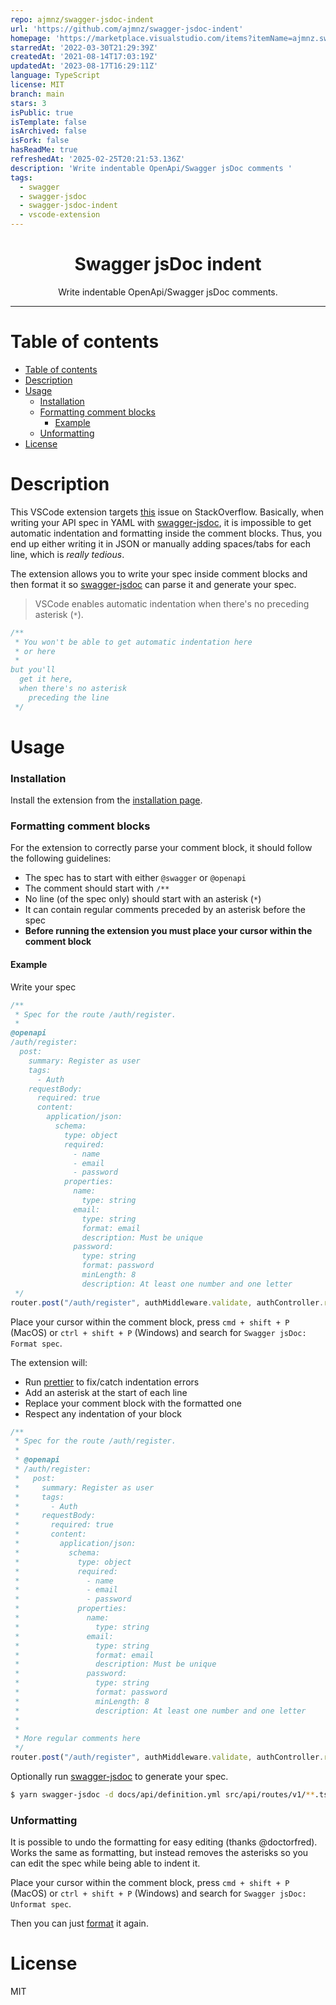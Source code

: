 ```yaml
---
repo: ajmnz/swagger-jsdoc-indent
url: 'https://github.com/ajmnz/swagger-jsdoc-indent'
homepage: 'https://marketplace.visualstudio.com/items?itemName=ajmnz.swagger-jsdoc-indent'
starredAt: '2022-03-30T21:29:39Z'
createdAt: '2021-08-14T17:03:19Z'
updatedAt: '2023-08-17T16:29:11Z'
language: TypeScript
license: MIT
branch: main
stars: 3
isPublic: true
isTemplate: false
isArchived: false
isFork: false
hasReadMe: true
refreshedAt: '2025-02-25T20:21:53.136Z'
description: 'Write indentable OpenApi/Swagger jsDoc comments '
tags:
  - swagger
  - swagger-jsdoc
  - swagger-jsdoc-indent
  - vscode-extension
---
```



<h1 align="center">Swagger jsDoc indent</h1>
<p align="center">Write indentable OpenApi/Swagger jsDoc comments.</p>

---

# Table of contents
- [Table of contents](#table-of-contents)
- [Description](#description)
- [Usage](#usage)
    - [Installation](#installation)
    - [Formatting comment blocks](#formatting-comment-blocks)
      - [Example](#example)
    - [Unformatting](#unformatting)
- [License](#license)
# Description

This VSCode extension targets [this](https://stackoverflow.com/questions/58186804/vscode-indent-in-swagger-jsdoc) issue on StackOverflow. Basically,
when writing your API spec in YAML with [swagger-jsdoc](https://github.com/Surnet/swagger-jsdoc/), it is impossible to get automatic indentation and formatting
inside the comment blocks. Thus, you end up either writing it in JSON or manually adding spaces/tabs for each line, which is _really tedious_.

The extension allows you to write your spec inside comment blocks and then format it so [swagger-jsdoc](https://github.com/Surnet/swagger-jsdoc/) can parse it
and generate your spec.

> VSCode enables automatic indentation when there's no preceding asterisk (`*`).

```ts
/**
 * You won't be able to get automatic indentation here
 * or here
 * 
but you'll
  get it here,
  when there's no asterisk
    preceding the line
 */
```

# Usage

### Installation

Install the extension from the [installation page](https://marketplace.visualstudio.com/items?itemName=ajmnz.swagger-jsdoc-indent).

### Formatting comment blocks

For the extension to correctly parse your comment block, it should follow the following guidelines:

- The spec has to start with either `@swagger` or `@openapi`
- The comment should start with `/**`
- No line (of the spec only) should start with an asterisk (`*`)
- It can contain regular comments preceded by an asterisk before the spec
- **Before running the extension you must place your cursor within the comment block**

#### Example

Write your spec

```ts
/**
 * Spec for the route /auth/register.
 *
@openapi
/auth/register:
  post:
    summary: Register as user
    tags:
      - Auth
    requestBody:
      required: true
      content:
        application/json:
          schema:
            type: object
            required:
              - name
              - email
              - password
            properties:
              name:
                type: string
              email:
                type: string
                format: email
                description: Must be unique
              password:
                type: string
                format: password
                minLength: 8
                description: At least one number and one letter
 */
router.post("/auth/register", authMiddleware.validate, authController.register);
```

Place your cursor within the comment block, press `cmd + shift + P` (MacOS) or `ctrl + shift + P` (Windows) and search for `Swagger jsDoc: Format spec`.

The extension will:

- Run [prettier](https://prettier.io/) to fix/catch indentation errors
- Add an asterisk at the start of each line
- Replace your comment block with the formatted one
- Respect any indentation of your block

```ts
/**
 * Spec for the route /auth/register.
 *
 * @openapi
 * /auth/register:
 *   post:
 *     summary: Register as user
 *     tags:
 *       - Auth
 *     requestBody:
 *       required: true
 *       content:
 *         application/json:
 *           schema:
 *             type: object
 *             required:
 *               - name
 *               - email
 *               - password
 *             properties:
 *               name:
 *                 type: string
 *               email:
 *                 type: string
 *                 format: email
 *                 description: Must be unique
 *               password:
 *                 type: string
 *                 format: password
 *                 minLength: 8
 *                 description: At least one number and one letter
 *
 *
 * More regular comments here
 */
router.post("/auth/register", authMiddleware.validate, authController.register);
```

Optionally run [swagger-jsdoc](https://github.com/Surnet/swagger-jsdoc/) to generate your spec.

```sh
$ yarn swagger-jsdoc -d docs/api/definition.yml src/api/routes/v1/**.ts -o docs/api/specification.yml
```

### Unformatting

It is possible to undo the formatting for easy editing (thanks @doctorfred).
Works the same as formatting, but instead removes the asterisks so you can edit the spec while being able
to indent it.

Place your cursor within the comment block, press `cmd + shift + P` (MacOS) or `ctrl + shift + P` (Windows) and search for `Swagger jsDoc: Unformat spec`.

Then you can just [format](#formatting-comment-blocks) it again.

# License

MIT
